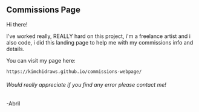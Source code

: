 ## Commissions Page
Hi there! 

I've worked really, REALLY hard on this project, i'm a freelance artist and i also code, i did this landing page to help me with my commissions info and details.

You can visit my page here: 

    https://kimchidraws.github.io/commissions-webpage/

<h6><em> Would really appreciate if you find any error please contact me!</em></h6>

-Abril 
